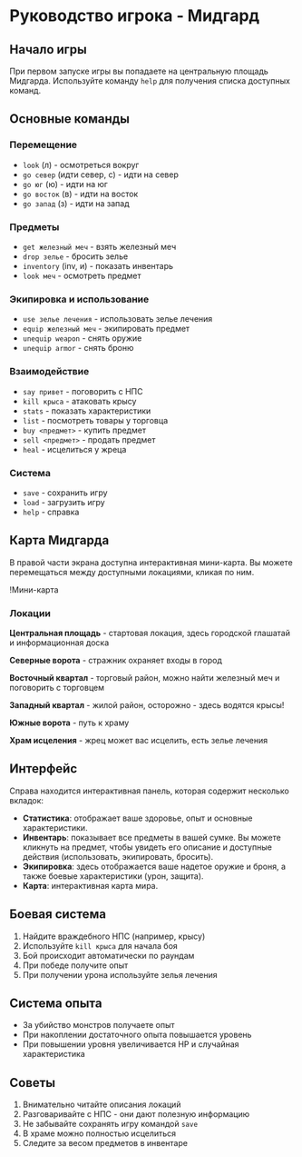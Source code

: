 
# Руководство игрока - Мидгард

## Начало игры

При первом запуске игры вы попадаете на центральную площадь Мидгарда. Используйте команду `help` для получения списка доступных команд.

## Основные команды

### Перемещение
- `look` (л) - осмотреться вокруг
- `go север` (идти север, с) - идти на север
- `go юг` (ю) - идти на юг  
- `go восток` (в) - идти на восток
- `go запад` (з) - идти на запад

### Предметы
- `get железный меч` - взять железный меч
- `drop зелье` - бросить зелье
- `inventory` (inv, и) - показать инвентарь
- `look меч` - осмотреть предмет

### Экипировка и использование
- `use зелье лечения` - использовать зелье лечения
- `equip железный меч` - экипировать предмет
- `unequip weapon` - снять оружие
- `unequip armor` - снять броню

### Взаимодействие
- `say привет` - поговорить с НПС
- `kill крыса` - атаковать крысу
- `stats` - показать характеристики
- `list` - посмотреть товары у торговца
- `buy <предмет>` - купить предмет
- `sell <предмет>` - продать предмет
- `heal` - исцелиться у жреца

### Система
- `save` - сохранить игру
- `load` - загрузить игру  
- `help` - справка

## Карта Мидгарда
В правой части экрана доступна интерактивная мини-карта. Вы можете перемещаться между доступными локациями, кликая по ним.

!Мини-карта

### Локации

**Центральная площадь** - стартовая локация, здесь городской глашатай и информационная доска

**Северные ворота** - стражник охраняет входы в город

**Восточный квартал** - торговый район, можно найти железный меч и поговорить с торговцем

**Западный квартал** - жилой район, осторожно - здесь водятся крысы!

**Южные ворота** - путь к храму

**Храм исцеления** - жрец может вас исцелить, есть зелье лечения

## Интерфейс

Справа находится интерактивная панель, которая содержит несколько вкладок:
- **Статистика**: отображает ваше здоровье, опыт и основные характеристики.
- **Инвентарь**: показывает все предметы в вашей сумке. Вы можете кликнуть на предмет, чтобы увидеть его описание и доступные действия (использовать, экипировать, бросить).
- **Экипировка**: здесь отображается ваше надетое оружие и броня, а также боевые характеристики (урон, защита).
- **Карта**: интерактивная карта мира.

## Боевая система

1. Найдите враждебного НПС (например, крысу)
2. Используйте `kill крыса` для начала боя
3. Бой происходит автоматически по раундам
4. При победе получите опыт
5. При получении урона используйте зелья лечения

## Система опыта

- За убийство монстров получаете опыт
- При накоплении достаточного опыта повышается уровень
- При повышении уровня увеличивается HP и случайная характеристика

## Советы

1. Внимательно читайте описания локаций
2. Разговаривайте с НПС - они дают полезную информацию
3. Не забывайте сохранять игру командой `save`
4. В храме можно полностью исцелиться
5. Следите за весом предметов в инвентаре
